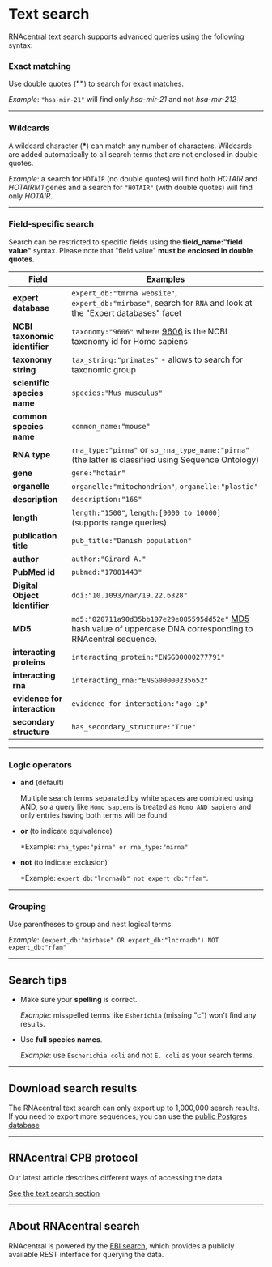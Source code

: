 
# <i class="fa fa-search"></i> Text search

RNAcentral text search supports advanced queries using the following syntax:

### Exact matching <a style="cursor: pointer" id="exact-matching" ng-click="scrollTo('exact-matching')" name="exact-matching" class="text-muted smaller"><i class="fa fa-link"></i></a>

Use double quotes (**""**) to search for exact matches.

*Example*: `"hsa-mir-21"` will find only *hsa-mir-21* and not *hsa-mir-212*

---

### Wildcards <a style="cursor: pointer" id="wildcards" ng-click="scrollTo('wildcards')" name="wildcards" class="text-muted smaller"><i class="fa fa-link"></i></a>

A wildcard character (<strong>*</strong>) can match any number of characters. Wildcards are added automatically to all search terms that are not enclosed in double quotes.

*Example*: a search for `HOTAIR` (no double quotes) will find both *HOTAIR* and *HOTAIRM1* genes
and a search for `"HOTAIR"` (with double quotes) will find only *HOTAIR*.

---

### Field-specific search <a style="cursor: pointer" id="field-specific-search" ng-click="scrollTo('field-specific-search')" name="field-specific-search" class="text-muted smaller"><i class="fa fa-link"></i></a>

Search can be restricted to specific fields using the **field_name:"field value"** syntax.
Please note that "field value" **must be enclosed in double quotes**.

| Field                          | Examples                                                                                                                                           |
| ------------------------------ | -------------------------------------------------------------------------------------------------------------------------------------------------- |
| **expert database**            | `expert_db:"tmrna website"`, `expert_db:"mirbase"`, search for `RNA` and look at the "Expert databases" facet                                      |
| **NCBI taxonomic identifier**  | `taxonomy:"9606"` where [9606](http://www.ncbi.nlm.nih.gov/Taxonomy/Browser/wwwtax.cgi?id=9606) is the NCBI taxonomy id for Homo sapiens           |
| **taxonomy string**            | `tax_string:"primates"` - allows to search for taxonomic group                                                                                     |
| **scientific species name**    | `species:"Mus musculus"`                                                                                                                           |
| **common species name**        | `common_name:"mouse"`                                                                                                                              |
| **RNA type**                   | `rna_type:"pirna"` or `so_rna_type_name:"pirna"` (the latter is classified using Sequence Ontology)                                                |
| **gene**                       | `gene:"hotair"`                                                                                                                                    |
| **organelle**                  | `organelle:"mitochondrion"`, `organelle:"plastid"`                                                                                                 |
| **description**                | `description:"16S"`                                                                                                                                |
| **length**                     | `length:"1500"`, `length:[9000 to 10000]` (supports range queries)                                                                                 |
| **publication title**          | `pub_title:"Danish population"`                                                                                                                    |
| **author**                     | `author:"Girard A."`                                                                                                                               |
| **PubMed id**                  | `pubmed:"17881443"`                                                                                                                                |
| **Digital Object Identifier**  | `doi:"10.1093/nar/19.22.6328"`                                                                                                                     |
| **MD5**                        | `md5:"020711a90d35bb197e29e085595dd52e"` [MD5](http://en.wikipedia.org/wiki/MD5) hash value of uppercase DNA corresponding to RNAcentral sequence. |
| **interacting proteins**       | `interacting_protein:"ENSG00000277791"`                                                                                                            |
 | **interacting rna**            | `interacting_rna:"ENSG00000235652"`                                                                                                                |
 | **evidence for interaction**   | `evidence_for_interaction:"ago-ip"`                                                                                                                |
| **secondary structure**        | `has_secondary_structure:"True"`                                                                                                                   |

---

### Logic operators <a style="cursor: pointer" id="logic-operators" ng-click="scrollTo('logic-operators')" name="logic-operators" class="text-muted smaller"><i class="fa fa-link"></i></a>

* **and** (default)

	Multiple search terms separated by white spaces are combined using AND,
	so a query like `Homo sapiens` is treated as `Homo AND sapiens` and only entries having both terms will be found.

* **or** (to indicate equivalence)

	*Example: `rna_type:"pirna" or rna_type:"mirna"`

* **not** (to indicate exclusion)

	*Example: `expert_db:"lncrnadb" not expert_db:"rfam"`.

---

### Grouping <a style="cursor: pointer" id="grouping" ng-click="scrollTo('grouping')" name="grouping" class="text-muted smaller"><i class="fa fa-link"></i></a>

Use parentheses to group and nest logical terms.

*Example*: `(expert_db:"mirbase" OR expert_db:"lncrnadb") NOT expert_db:"rfam"`

---

## Search tips <a style="cursor: pointer" id="tips" ng-click="scrollTo('tips')" name="tips" class="text-muted smaller"><i class="fa fa-link"></i></a>

* Make sure your **spelling** is correct.

    *Example*: misspelled terms like `Esherichia` (missing "c") won't find any results.

* Use **full species names**.

    *Example*: use `Escherichia coli` and not `E. coli` as your search terms.

---

## Download search results <a style="cursor: pointer" id="download" ng-click="scrollTo('download')" name="download" class="text-muted smaller"><i class="fa fa-link"></i></a>

The RNAcentral text search can only export up to 1,000,000 search results.
If you need to export more sequences, you can use the [public Postgres database](/help/public-database)

---

## RNAcentral CPB protocol

Our latest article describes different ways of accessing the data.

<a href='https://currentprotocols.onlinelibrary.wiley.com/doi/full/10.1002/cpbi.104#cpbi104-fig-0003' class="btn btn-primary" target="_blank">See the text search section</a>

---

## About RNAcentral search <a style="cursor: pointer" id="ebi-search" ng-click="scrollTo('ebi-search')" name="ebi-search" class="text-muted smaller"><i class="fa fa-link"></i></a>

RNAcentral is powered by the [EBI search](http://www.ebi.ac.uk/ebisearch/),
which provides a publicly available REST interface for querying the data.
